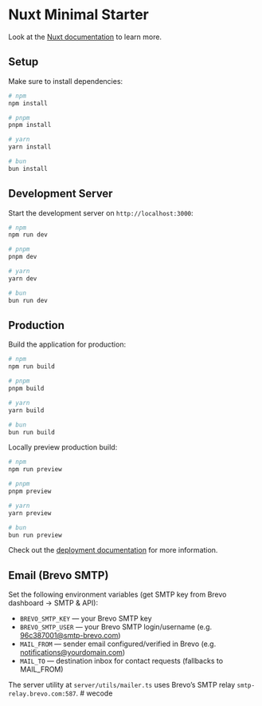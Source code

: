 # Nuxt Minimal Starter

Look at the [Nuxt documentation](https://nuxt.com/docs/getting-started/introduction) to learn more.

## Setup

Make sure to install dependencies:

```bash
# npm
npm install

# pnpm
pnpm install

# yarn
yarn install

# bun
bun install
```

## Development Server

Start the development server on `http://localhost:3000`:

```bash
# npm
npm run dev

# pnpm
pnpm dev

# yarn
yarn dev

# bun
bun run dev
```

## Production

Build the application for production:

```bash
# npm
npm run build

# pnpm
pnpm build

# yarn
yarn build

# bun
bun run build
```

Locally preview production build:

```bash
# npm
npm run preview

# pnpm
pnpm preview

# yarn
yarn preview

# bun
bun run preview
```

Check out the [deployment documentation](https://nuxt.com/docs/getting-started/deployment) for more information.

## Email (Brevo SMTP)

Set the following environment variables (get SMTP key from Brevo dashboard → SMTP & API):

- `BREVO_SMTP_KEY` — your Brevo SMTP key
- `BREVO_SMTP_USER` — your Brevo SMTP login/username (e.g. 96c387001@smtp-brevo.com)
- `MAIL_FROM` — sender email configured/verified in Brevo (e.g. notifications@yourdomain.com)
- `MAIL_TO` — destination inbox for contact requests (fallbacks to MAIL_FROM)

The server utility at `server/utils/mailer.ts` uses Brevo’s SMTP relay `smtp-relay.brevo.com:587`.
#   w e c o d e 
 
 